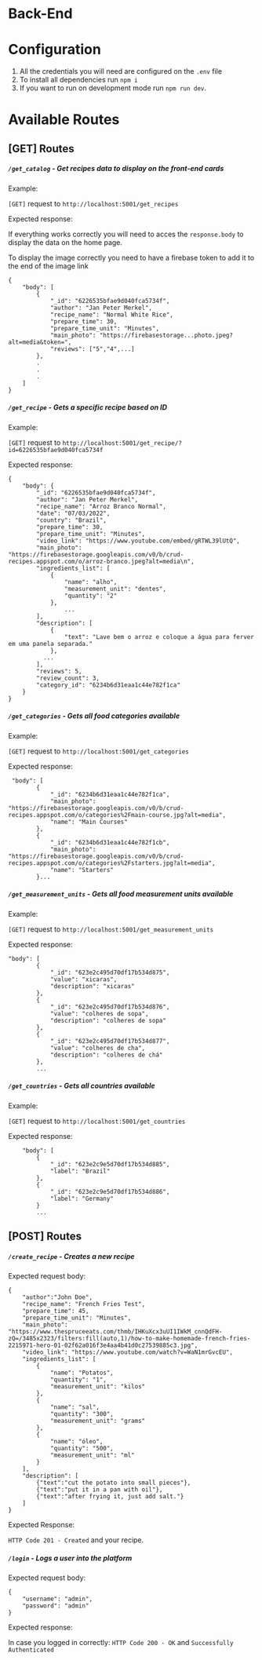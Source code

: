 # Back-End

# Configuration
1. All the credentials you will need are configured on the `.env` file
2. To install all dependencies run `npm i`
3. If you want to run on development mode run `npm run dev`.


# Available Routes

## [GET] Routes

##### `/get_catalog` - Get recipes data to display on the front-end cards

Example:

`[GET]` request to `http://localhost:5001/get_recipes`

Expected response:

If everything works correctly you will need to acces the `response.body` to display the data on the home page.

To display the image correctly you need to have a firebase token to add it to the end of the image link
```
{
    "body": [
        {
            "_id": "6226535bfae9d040fca5734f",
            "author": "Jan Peter Merkel",
            "recipe_name": "Normal White Rice",
            "prepare_time": 30,
            "prepare_time_unit": "Minutes",
            "main_photo": "https://firebasestorage...photo.jpeg?alt=media&token=",
            "reviews": ["5","4",...]
        },
        .
        .
        .
    ]
}
```

##### `/get_recipe` - Gets a specific recipe based on ID

Example:

`[GET]` request to `http://localhost:5001/get_recipe/?id=6226535bfae9d040fca5734f`



Expected response:

```
{
    "body": {
        "_id": "6226535bfae9d040fca5734f",
        "author": "Jan Peter Merkel",
        "recipe_name": "Arroz Branco Normal",
        "date": "07/03/2022",
        "country": "Brazil",
        "prepare_time": 30,
        "prepare_time_unit": "Minutes",
        "video_link": "https://www.youtube.com/embed/gRTWL39lUtQ",
        "main_photo": "https://firebasestorage.googleapis.com/v0/b/crud-recipes.appspot.com/o/arroz-branco.jpeg?alt=media\n",
        "ingredients_list": [
            {
                "name": "alho",
                "measurement_unit": "dentes",
                "quantity": "2"
            },
                ...
        ],
        "description": [
            {
                "text": "Lave bem o arroz e coloque a água para ferver em uma panela separada."
            },
          ...
        ],
        "reviews": 5,
        "review_count": 3,
        "category_id": "6234b6d31eaa1c44e782f1ca"
    }
}
```

##### `/get_categories` - Gets all food categories available

Example:

`[GET]` request to `http://localhost:5001/get_categories`



Expected response:

```
 "body": [
        {
            "_id": "6234b6d31eaa1c44e782f1ca",
            "main_photo": "https://firebasestorage.googleapis.com/v0/b/crud-recipes.appspot.com/o/categories%2Fmain-course.jpg?alt=media",
            "name": "Main Courses"
        },
        {
            "_id": "6234b6d31eaa1c44e782f1cb",
            "main_photo": "https://firebasestorage.googleapis.com/v0/b/crud-recipes.appspot.com/o/categories%2Fstarters.jpg?alt=media",
            "name": "Starters"
        }...
```

##### `/get_measurement_units` - Gets all food measurement units available

Example:

`[GET]` request to `http://localhost:5001/get_measurement_units`

Expected response:

```
"body": [
        {
            "_id": "623e2c495d70df17b534d875",
            "value": "xicaras",
            "description": "xicaras"
        },
        {
            "_id": "623e2c495d70df17b534d876",
            "value": "colheres de sopa",
            "description": "colheres de sopa"
        },
        {
            "_id": "623e2c495d70df17b534d877",
            "value": "colheres de cha",
            "description": "colheres de chá"
        },
        ...
```

##### `/get_countries` - Gets all countries available

Example:

`[GET]` request to `http://localhost:5001/get_countries`

Expected response:

```
    "body": [
        {
            "_id": "623e2c9e5d70df17b534d885",
            "label": "Brazil"
        },
        {
            "_id": "623e2c9e5d70df17b534d886",
            "label": "Germany"
        }
        ...
```

## [POST] Routes

##### `/create_recipe` - Creates a new recipe

Expected request body:

```
{
    "author":"John Doe",
    "recipe_name": "French Fries Test",
    "prepare_time": 45,
    "prepare_time_unit": "Minutes",
    "main_photo": "https://www.thespruceeats.com/thmb/IHKuXcx3uUI1IWkM_cnnQdFH-zQ=/3485x2323/filters:fill(auto,1)/how-to-make-homemade-french-fries-2215971-hero-01-02f62a016f3e4aa4b41d0c27539885c3.jpg",
    "video_link": "https://www.youtube.com/watch?v=WaN1mrGvcEU",
    "ingredients_list": [
        {
            "name": "Potatos",
            "quantity": "1",
            "measurement_unit": "kilos"
        },
        {
            "name": "sal",
            "quantity": "300",
            "measurement_unit": "grams"
        },
        {
            "name": "óleo",
            "quantity": "500",
            "measurement_unit": "ml"
        }
    ],
    "description": [
        {"text":"cut the potato into small pieces"},
        {"text":"put it in a pan with oil"},
        {"text":"after frying it, just add salt."}
    ]
}
```

Expected Response:

`HTTP Code 201 - Created` and your recipe.

##### `/login` - Logs a user into the platform

Expected request body:

```
{
    "username": "admin",
    "password": "admin"
}
```

Expected response:

In case you logged in correctly:
`HTTP Code 200 - OK` and `Successfully Authenticated`


